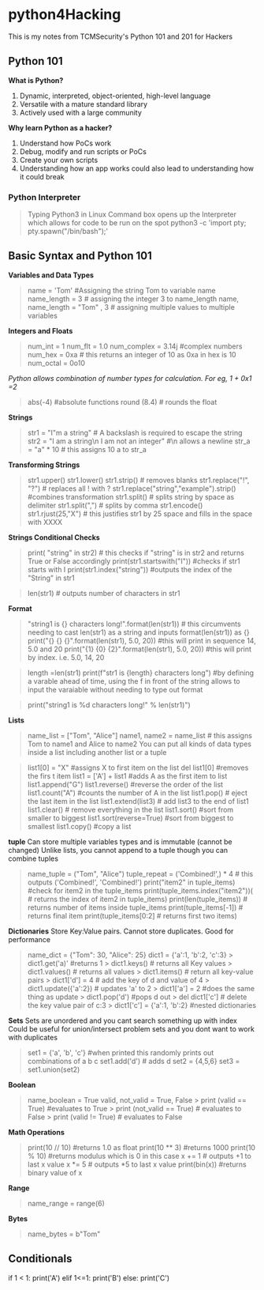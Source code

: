 # python4Hacking

This is my notes from TCMSecurity's Python 101 and 201 for Hackers

## Python 101

**What is Python?**
1. Dynamic, interpreted, object-oriented, high-level language
2. Versatile with a mature standard library
3. Actively used with a large community

**Why learn Python as a hacker?**
1. Understand how PoCs work
2. Debug, modify and run scripts or PoCs
3. Create your own scripts
4. Understanding how an app works could also lead to understanding how it could break

### Python Interpreter

> Typing Python3 in Linux Command box opens up the Interpreter which allows for code to be run on the spot
> python3 -c 'import pty; pty.spawn("/bin/bash");'

## Basic Syntax and Python 101

**Variables and Data Types**
> name = 'Tom' #Assigning the string Tom to variable name
> name_length = 3 # assigning the integer 3 to name_length
> name, name_length = "Tom" , 3 # assigning multiple values to multiple variables

**Integers and Floats**
> num_int = 1
> num_flt = 1.0
> num_complex = 3.14j #complex numbers
> num_hex = 0xa # this returns an integer of 10 as 0xa in hex is 10
> num_octal = 0o10

*Python allows combination of number types for calculation. For eg, 1 + 0x1 =2*

> abs(-4) #absolute functions
> round (8.4) # rounds the float

**Strings**
> str1 = "I\"m a string" # A backslash is required to escape the string
> str2 = "I am a string\n I am not an integer" #\n allows a newline
> str_a = "a" * 10 # this assigns 10 a to str_a

**Transforming Strings**
> str1.upper()
> str1.lower()
> str1.strip() # removes blanks
> str1.replace("!", "?") # replaces all ! with ?
> str1.replace("string","example").strip() #combines transformation
> str1.split() # splits string by space as delimiter
> str1.split(",") # splits by comma
> str1.encode() 
> str1.rjust(25,"X") # this justifies str1 by 25 space and fills in the space with XXXX

**Strings Conditional Checks**
> print( "string" in str2) # this checks if "string" is in str2 and returns True or False accordingly
> print(str1.startswith("I")) #checks if str1 starts with I
> print(str1.index("string")) #outputs the index of the "String" in str1

> len(str1) # outputs number of characters in str1

**Format**
> "string1 is {} characters long!".format(len(str1)) # this circumvents needing to cast len(str1) as a string and inputs format(len(str1)) as {}
> print("{} {} {}".format(len(str1), 5.0, 20)) #this will print in sequence 14, 5.0 and 20
> print("{1} {0} {2}".format(len(str1), 5.0, 20)) #this will print by index. i.e. 5.0, 14, 20

> length =len(str1)
> print(f"str1 is {length} characters long") #by defining a varable ahead of time, using the f in front of the string allows to input the varaiable without needing to type out format

> print("string1 is %d characters long!" % len(str1)")

**Lists**
> name_list = ["Tom", "Alice"]
> name1, name2 = name_list # this assigns Tom to name1 and Alice to name2
You can put all kinds of data types inside a list including another list or a tuple

> list1[0] = "X" #assigns X to first item on the list
> del list1[0] #removes the firs t item
> list1 = ['A'] + list1 #adds A as the first item to list
> list1.append("G")
> list1.reverse() #reverse the order of the list
> list1.count("A") #counts the number of A in the list
> list1.pop() # eject the last item in the list
> list1.extend(list3) # add list3 to the end of list1
> list1.clear() # remove everything in the list
> list1.sort() #sort from smaller to biggest
> list1.sort(reverse=True) #sort from biggest to smallest
> list1.copy() #copy a list


**tuple**
Can store multiple variables types and is immutable (cannot be changed)
Unlike lists, you cannot append to a tuple though you can combine tuples
> name_tuple = ("Tom", "Alice")
> tuple_repeat = ('Combined!',) * 4 # this outputs ('Combined!', 'Combined!')
> print("item2" in tuple_items) #check for item2 in the tuple_items
> print(tuple_items.index("item2"))( # returns the index of item2 in tuple_items)
> print(len(tuple_items)) # returns number of items inside tuple_items
> print(tuple_items[-1]) # returns final item
> print(tuple_items[0:2] # returns first two items)

**Dictionaries**
Store Key:Value pairs. Cannot store duplicates. Good for performance
> name_dict = {"Tom": 30, "Alice": 25}
> dict1 = {'a':1, 'b':2, 'c':3}
    > dict1.get('a)' #returns 1
    > dict1.keys() # returns all Key values
    > dict1.values() # returns all values
    > dict1.items() # return all key-value pairs
    > dict1['d'] = 4 # add the key of d and value of 4
    > dict1.update({'a':2}) # updates 'a' to 2
    > dict1['a'] = 2 #does the same thing as update
    > dict1.pop('d') #pops d out
    > del dict1['c'] # delete the key value pair of c:3
    > dict1['c'] = {'a':1, 'b':2} #nested dictionaries 

**Sets**
Sets are unordered and you cant search something up with index
Could be useful for union/intersect problem sets and you dont want to work with duplicates
> set1 = {'a', 'b', 'c'} #when printed this randomly prints out combinations of a b c
> set1.add('d') # adds d
> set2 = {4,5,6}
> set3 = set1.union(set2) 

**Boolean**
> name_boolean = True
> valid, not_valid = True, False
    > print (valid == True) #evaluates to True
    > print (not_valid == True) # evaluates to False
    > print (valid != True) # evaluates to False

**Math Operations**
> print(10 // 10) #returns 1.0 as float
> print(10 ** 3) #returns 1000
> print(10 % 10) #returns modulus which is 0 in this case
> x += 1 # outputs +1 to last x value
> x *= 5 # outputs *5 to last x value
> print(bin(x)) #returns binary value of x

**Range**
>name_range = range(6)

**Bytes**
>name_bytes = b"Tom"

## Conditionals

if 1 < 1:
    print('A')
elif 1<=1:
    print('B')
else:
    print('C')
